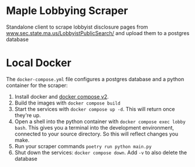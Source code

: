 # Maple Lobbying Scraper

Standalone client to scrape lobbyist disclosure pages from www.sec.state.ma.us/LobbyistPublicSearch/ and upload them to a postgres database

# Local Docker

The `docker-compose.yml` file configures a postgres database and a python container for the scraper:

1. Install docker and [docker compose v2](https://docs.docker.com/compose/compose-v2/).
2. Build the images with `docker compose build`
3. Start the services with `docker compose up -d`. This will return once they're up.
4. Open a shell into the python container with `docker compose exec lobby bash`. This gives you a terminal into the development environment, connected to your source directory. So this will reflect changes you make.
5. Run your scraper commands `poetry run python main.py`
6. Shut down the services: `docker compose down`. Add `-v` to also delete the database